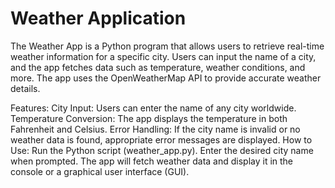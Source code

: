 # Weather Application
The Weather App is a Python program that allows users to retrieve real-time weather information for a specific city. Users can input the name of a city, and the app fetches data such as temperature, weather conditions, and more. The app uses the OpenWeatherMap API to provide accurate weather details.

Features:
City Input: Users can enter the name of any city worldwide.
Temperature Conversion: The app displays the temperature in both Fahrenheit and Celsius.
Error Handling: If the city name is invalid or no weather data is found, appropriate error messages are displayed.
How to Use:
Run the Python script (weather_app.py).
Enter the desired city name when prompted.
The app will fetch weather data and display it in the console or a graphical user interface (GUI).

